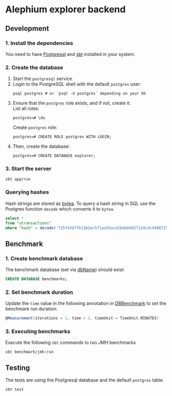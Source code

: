 # Alephium explorer backend

## Development

### 1. Install the dependencies

You need to have [Postgresql][postgresql] and [sbt][sbt] installed in your system.

### 2. Create the database

1. Start the `postgresql` service.
2. Login to the PostgreSQL shell with the default `postgres` user:
   ```shell
   psql postgres # or `psql -U postgres` depending on your OS
   ```
3. Ensure that the `postgres` role exists, and if not, create it.  
   List all roles:
   ```shell
   postgres=# \du
   ```
   Create `postgres` role:
   ```shell
   postgres=# CREATE ROLE postgres WITH LOGIN;
   ```
4. Then, create the database:
   ```shell
   postgres=# CREATE DATABASE explorer;
   ```

### 3. Start the server

```shell
sbt app/run
```

### Querying hashes

Hash strings are stored as [bytea][bytea]. To query a hash string in
SQL use the Postgres function `decode` which converts it to `bytea`.

```sql
select *
from "utransactions"
where "hash" = decode('f25f43b7fb13b1ec5f1a2d3acd1bebb9d27143cdc4586725162b9d88301b9bd7', 'hex');
```

## Benchmark

### 1. Create benchmark database

The benchmark database (set
via [dbName](/benchmark/src/main/scala/org/alephium/explorer/benchmark/db/BenchmarkSettings.scala)) should exist:

```sql
CREATE DATABASE benchmarks;
```

### 2. Set benchmark duration

Update the `time` value in the following annotation
in [DBBenchmark](/benchmark/src/main/scala/org/alephium/explorer/benchmark/db/DBBenchmark.scala) to set the benchmark
run duration:

```scala
@Measurement(iterations = 1, time = 1, timeUnit = TimeUnit.MINUTES)
```

### 3. Executing benchmarks

Execute the following `sbt` commands to run JMH benchmarks

```
sbt benchmark/jmh:run
```

## Testing

The tests are using the Postgresql database and the default `postgres` table.

```shell
sbt test
```

[postgresql]: https://www.postgresql.org/
[sbt]: https://www.scala-sbt.org/
[bytea]: https://www.postgresql.org/docs/9.0/datatype-binary.html
